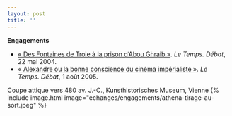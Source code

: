```yaml
---
layout: post
title: ''
---
```

**Engagements**

- [«&nbsp;Des Fontaines de Troie à la prison d’Abou Ghraib&nbsp;»](https://www.letemps.ch/culture/debat-fontaines-troie-prison-dabou-ghraib). <i>Le Temps. Débat</i>, 22 mai 2004.
- [«&nbsp;Alexandre ou la bonne conscience du cinéma impérialiste&nbsp;»](https://www.letemps.ch/culture/debat-alexandre-bonne-conscience-cinema-imperialiste). <i>Le Temps. Débat</i>, 1 août 2005.

Coupe attique vers 480 av. J.-C., Kunsthistorisches Museum, Vienne
{% include image.html image="echanges/engagements/athena-tirage-au-sort.jpeg" %}